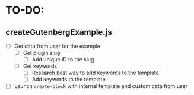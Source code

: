 # TO-DO:

## createGutenbergExample.js

- [ ] Get data from user for the example
    - [ ] Get plugin slug 
        - [ ] Add unique ID to the slug
    - [ ] Get keywords
        - [ ] Research best way to add keywords to the template
        - [ ] Add keywords to the template
- [ ] Launch `create-block` with internal template and custom data from user
